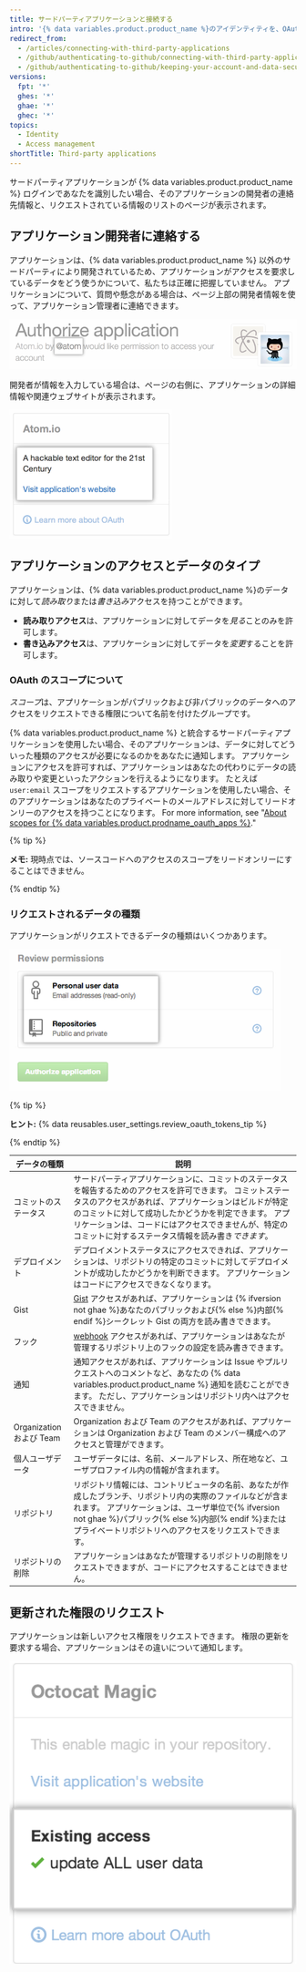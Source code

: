 ```yaml
---
title: サードパーティアプリケーションと接続する
intro: '{% data variables.product.product_name %}のアイデンティティを、OAuth を使うサードパーティのアプリケーションに接続できます。 これらのアプリケーションを認可する際には、そのアプリケーションを信頼するか、誰が開発したのか、そのアプリケーションがどういった種類の情報にアクセスしたいのかを確認すべきです。'
redirect_from:
  - /articles/connecting-with-third-party-applications
  - /github/authenticating-to-github/connecting-with-third-party-applications
  - /github/authenticating-to-github/keeping-your-account-and-data-secure/connecting-with-third-party-applications
versions:
  fpt: '*'
  ghes: '*'
  ghae: '*'
  ghec: '*'
topics:
  - Identity
  - Access management
shortTitle: Third-party applications
---
```


サードパーティアプリケーションが {% data variables.product.product_name %} ログインであなたを識別したい場合、そのアプリケーションの開発者の連絡先情報と、リクエストされている情報のリストのページが表示されます。

## アプリケーション開発者に連絡する

アプリケーションは、{% data variables.product.product_name %} 以外のサードパーティにより開発されているため、アプリケーションがアクセスを要求しているデータをどう使うかについて、私たちは正確に把握していません。 アプリケーションについて、質問や懸念がある場合は、ページ上部の開発者情報を使って、アプリケーション管理者に連絡できます。

![{% data variables.product.prodname_oauth_app %}オーナー情報](/assets/images/help/platform/oauth_owner_bar.png)

開発者が情報を入力している場合は、ページの右側に、アプリケーションの詳細情報や関連ウェブサイトが表示されます。

![OAuth アプリケーションの情報とウェブサイト](/assets/images/help/platform/oauth_app_info.png)

## アプリケーションのアクセスとデータのタイプ

アプリケーションは、{% data variables.product.product_name %}のデータに対して*読み取り*または*書き込み*アクセスを持つことができます。

- **読み取りアクセス**は、アプリケーションに対してデータを*見る*ことのみを許可します。
- **書き込みアクセス**は、アプリケーションに対してデータを*変更*することを許可します。

### OAuth のスコープについて

*スコープ*は、アプリケーションがパブリックおよび非パブリックのデータへのアクセスをリクエストできる権限について名前を付けたグループです。

{% data variables.product.product_name %} と統合するサードパーティアプリケーションを使用したい場合、そのアプリケーションは、データに対してどういった種類のアクセスが必要になるのかをあなたに通知します。 アプリケーションにアクセスを許可すれば、アプリケーションはあなたの代わりにデータの読み取りや変更といったアクションを行えるようになります。 たとえば `user:email` スコープをリクエストするアプリケーションを使用したい場合、そのアプリケーションはあなたのプライベートのメールアドレスに対してリードオンリーのアクセスを持つことになります。 For more information, see "[About scopes for {% data variables.product.prodname_oauth_apps %}](/apps/building-integrations/setting-up-and-registering-oauth-apps/about-scopes-for-oauth-apps)."

{% tip %}

**メモ:** 現時点では、ソースコードへのアクセスのスコープをリードオンリーにすることはできません。

{% endtip %}

### リクエストされるデータの種類

アプリケーションがリクエストできるデータの種類はいくつかあります。

![OAuth アクセスの詳細](/assets/images/help/platform/oauth_access_types.png)

{% tip %}

**ヒント:** {% data reusables.user_settings.review_oauth_tokens_tip %}

{% endtip %}

| データの種類                | 説明                                                                                                                                                                                      |
| --------------------- | --------------------------------------------------------------------------------------------------------------------------------------------------------------------------------------- |
| コミットのステータス            | サードパーティアプリケーションに、コミットのステータスを報告するためのアクセスを許可できます。 コミットステータスのアクセスがあれば、アプリケーションはビルドが特定のコミットに対して成功したかどうかを判定できます。 アプリケーションは、コードにはアクセスできませんが、特定のコミットに対するステータス情報を読み書き<em>できます</em>。 |
| デプロイメント               | デプロイメントステータスにアクセスできれば、アプリケーションは、リポジトリの特定のコミットに対してデプロイメントが成功したかどうかを判断できます。 アプリケーションはコードにアクセスできなくなります。                                                                                    |
| Gist                  | [Gist](https://gist.github.com) アクセスがあれば、アプリケーションは {% ifversion not ghae %}あなたのパブリックおよび{% else %}内部{% endif %}シークレット Gist の両方を読み書きできます。                                                 |
| フック                   | [webhook](/webhooks) アクセスがあれば、アプリケーションはあなたが管理するリポジトリ上のフックの設定を読み書きできます。                                                                                                                  |
| 通知                    | 通知アクセスがあれば、アプリケーションは Issue やプルリクエストへのコメントなど、あなたの {% data variables.product.product_name %} 通知を読むことができます。 ただし、アプリケーションはリポジトリ内へはアクセスできません。                                                |
| Organization および Team | Organization および Team のアクセスがあれば、アプリケーションは Organization および Team のメンバー構成へのアクセスと管理ができます。                                                                                                  |
| 個人ユーザデータ              | ユーザデータには、名前、メールアドレス、所在地など、ユーザプロファイル内の情報が含まれます。                                                                                                                                          |
| リポジトリ                 | リポジトリ情報には、コントリビュータの名前、あなたが作成したブランチ、リポジトリ内の実際のファイルなどが含まれます。 アプリケーションは、ユーザ単位で{% ifversion not ghae %}パブリック{% else %}内部{% endif %}またはプライベートリポジトリへのアクセスをリクエストできます。                          |
| リポジトリの削除              | アプリケーションはあなたが管理するリポジトリの削除をリクエストできますが、コードにアクセスすることはできません。                                                                                                                                |

## 更新された権限のリクエスト

アプリケーションは新しいアクセス権限をリクエストできます。 権限の更新を要求する場合、アプリケーションはその違いについて通知します。

![サードパーティアプリケーションのアクセスを変更する](/assets/images/help/platform/oauth_existing_access_pane.png)
